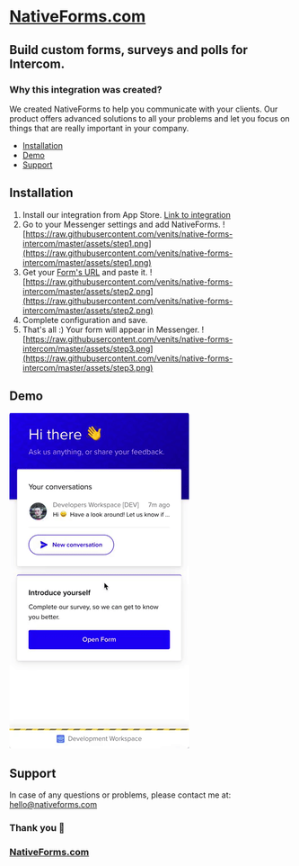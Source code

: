 ﻿

# [NativeForms.com](https://nativeforms.com/intercom)

## Build custom **forms, surveys and polls** for Intercom.

### Why this integration was created?
We created NativeForms to help you communicate with your clients. Our product offers advanced solutions to all your problems and let you focus on things that are really important in your company.

- [Installation](#installation)
- [Demo](#demo)
- [Support](#support)

## Installation

1. Install our integration from App Store.
[Link to integration](https://app.intercom.com/a/apps/ay8q7l75/appstore?app_package_code=native-forms)
2. Go to your Messenger settings and add NativeForms.
 ![https://raw.githubusercontent.com/venits/native-forms-intercom/master/assets/step1.png](https://raw.githubusercontent.com/venits/native-forms-intercom/master/assets/step1.png)
3. Get your [Form's URL]([https://app.nativeforms.com/intercom](https://app.nativeforms.com/intercom)) and paste it.
![https://raw.githubusercontent.com/venits/native-forms-intercom/master/assets/step2.png](https://raw.githubusercontent.com/venits/native-forms-intercom/master/assets/step2.png)
4. Complete configuration and save.
5. That's all :) Your form will appear in Messenger.
![https://raw.githubusercontent.com/venits/native-forms-intercom/master/assets/step3.png](https://raw.githubusercontent.com/venits/native-forms-intercom/master/assets/step3.png)

## Demo
![Demo](https://raw.githubusercontent.com/venits/native-forms-intercom/master/assets/intercom_demo.gif)

## Support

In case of any questions  or problems, please contact me at:
[hello@nativeforms.com](mailto:hello@nativeforms.com)


### Thank you 💖
### [NativeForms.com](https://nativeforms.com/intercom)

